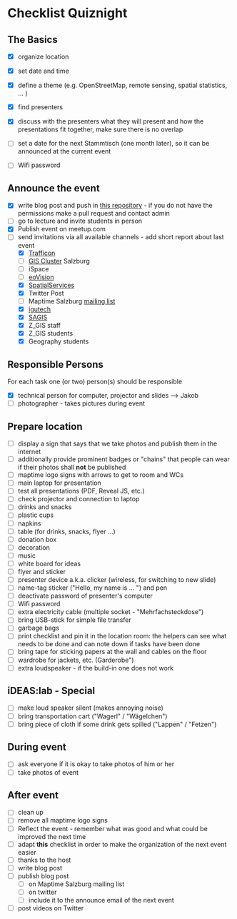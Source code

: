 # Checklist Quiznight

## The Basics

- [x] organize location
- [x] set date and time
- [x] define a theme (e.g. OpenStreetMap, remote sensing, spatial statistics, ... )
- [x] find presenters
- [x] discuss with the presenters what they will present and how the presentations fit together, make sure there is no overlap
- [ ] set a date for the next Stammtisch (one month later), so it can be announced at the current event
- [ ] Wifi password


## Announce the event

- [x] write blog post and push in [this repository](https://github.com/maptime/salzburg/) - if you do not have the permissions make a pull request and contact admin
- [ ] go to lecture and invite students in person
- [x] Publish event on meetup.com
- [ ] send invitations via all available channels - add short report about last event
  - [x] [Trafficon](https://www.trafficon.eu/)
  - [ ] [GIS Cluster](http://www.giscluster.at/) Salzburg
  - [ ] iSpace
  - [ ] [eoVision](http://www.eovision.at/)
  - [x] [SpatialServices](https://www.spatial-services.com/)
  - [x] Twitter Post
  - [ ] Maptime Salzburg [mailing list](https://lists.fossgis.de/mailman/listinfo/maptime-salzburg)
  - [x] [igutech](https://www.igutech.at/)
  - [x] [SAGIS](https://www.salzburg.gv.at/sagis)
  - [x] Z_GIS staff
  - [x] Z_GIS students
  - [x] Geography students

## Responsible Persons

For each task one (or two) person(s) should be responsible

- [x] technical person for computer, projector and slides  --> Jakob
- [ ] photographer - takes pictures during event

## Prepare location

- [ ] display a sign that says that we take photos and publish them in the internet
- [ ] additionally provide prominent badges or "chains" that people can wear if their photos shall **not** be published
- [ ] maptime logo signs with arrows to get to room and WCs
- [ ] main laptop for presentation
- [ ] test all presentations (PDF, Reveal JS, etc.)
- [ ] check projector and connection to laptop
- [ ] drinks and snacks
- [ ] plastic cups
- [ ] napkins
- [ ] table (for drinks, snacks, flyer ...)
- [ ] donation box
- [ ] decoration
- [ ] music
- [ ] white board for ideas
- [ ] flyer and sticker
- [ ] presenter device a.k.a. clicker (wireless, for switching to new slide)
- [ ] name-tag sticker ("Hello, my name is ... ") and pen
- [ ] deactivate password of presenter's computer
- [ ] Wifi password
- [ ] extra electricity cable (multiple socket - "Mehrfachsteckdose")
- [ ] bring USB-stick for simple file transfer
- [ ] garbage bags
- [ ] print checklist and pin it in the location room: the helpers can see what needs to be done and can note down if tasks have been done
- [ ] bring tape for sticking papers at the wall and cables on the floor
- [ ] wardrobe for jackets, etc. (Garderobe")
- [ ] extra loudspeaker - if the build-in one does not work

## iDEAS:lab - Special

- [ ] make loud speaker silent (makes annoying noise)
- [ ] bring transportation cart ("Wagerl" / "Wägelchen")
- [ ] bring piece of cloth if some drink gets spilled ("Lappen" / "Fetzen")

## During event

- [ ] ask everyone if it is okay to take photos of him or her
- [ ] take photos of event

## After event

- [ ] clean up
- [ ] remove all maptime logo signs
- [ ] Reflect the event - remember what was good and what could be improved the next time
- [ ] adapt **this** checklist in order to make the organization of the next event easier
- [ ] thanks to the host
- [ ] write blog post
- [ ] publish blog post
  - [ ] on Maptime Salzburg mailing list
  - [ ] on twitter
  - [ ] include it to the announce email of the next event
- [ ] post videos on Twitter

